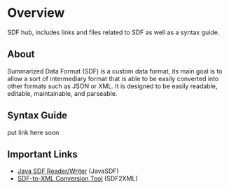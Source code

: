 # Overview
SDF hub, includes links and files related to SDF as well as a syntax guide.

## About
Summarized Data Format (SDF) is a custom data format, its main goal is to allow a sort of intermediary format that is able to be easily converted into other formats such as JSON or XML. It is designed to be easily readable, editable, maintainable, and parseable.

## Syntax Guide
put link here soon

## Important Links
* [Java SDF Reader/Writer](https://github.com/Maowcraft/JavaSDF) (JavaSDF)
* [SDF-to-XML Conversion Tool](https://github.com/Maowcraft/SDF2XML) (SDF2XML)
